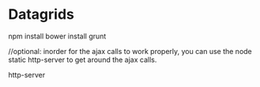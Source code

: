 # Datagrids

npm install
bower install
grunt

//optional: inorder for the ajax calls to work properly, you can use the node static http-server to get around the ajax calls.

http-server